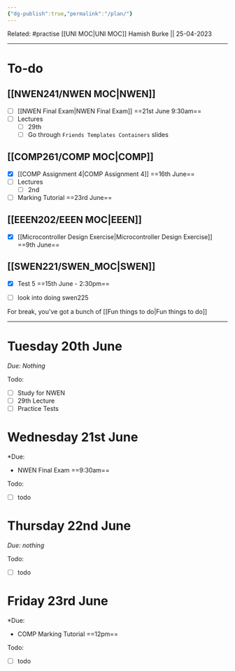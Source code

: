 ```yaml
---
{"dg-publish":true,"permalink":"/plan/"}
---
```


Related: #practise 
[[UNI MOC\|UNI MOC]]
Hamish Burke || 25-04-2023
***

# To-do

## [[NWEN241/NWEN MOC\|NWEN]]

- [ ] [[NWEN Final Exam\|NWEN Final Exam]] ==21st June 9:30am==
- [ ] Lectures
	- [ ] 29th
	- [ ] Go through `Friends Templates Containers` slides

## [[COMP261/COMP MOC\|COMP]]

- [x] [[COMP Assignment 4\|COMP Assignment 4]] ==16th June==
- [ ] Lectures
	- [ ] 2nd
- [ ] Marking Tutorial ==23rd June==

## [[EEEN202/EEEN MOC\|EEEN]]

- [x] [[Microcontroller Design Exercise\|Microcontroller Design Exercise]] ==9th June==

## [[SWEN221/SWEN_MOC\|SWEN]]

- [x] Test 5 ==15th June - 2:30pm==
- [ ] look into doing swen225



For break, you've got a bunch of [[Fun things to do\|Fun things to do]]

***

# Tuesday 20th June

*Due: Nothing*

Todo:
- [ ] Study for NWEN
- [ ] 29th Lecture
- [ ] Practice Tests

# Wednesday 21st June

*Due:
- NWEN Final Exam ==9:30am==

Todo:
- [ ] todo

# Thursday 22nd June

*Due: nothing*

Todo:
- [ ] todo

# Friday 23rd June

*Due:
- COMP Marking Tutorial ==12pm==

Todo:
- [ ] todo








